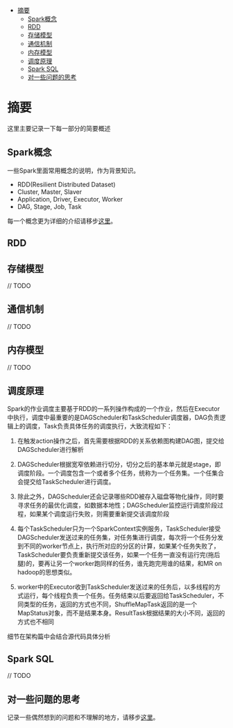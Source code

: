 <!-- TOC -->

- [摘要](#摘要)
    - [Spark概念](#spark概念)
    - [RDD](#rdd)
    - [存储模型](#存储模型)
    - [通信机制](#通信机制)
    - [内存模型](#内存模型)
    - [调度原理](#调度原理)
    - [Spark SQL](#spark-sql)
    - [对一些问题的思考](#对一些问题的思考)

<!-- /TOC -->

# 摘要

这里主要记录一下每一部分的简要概述

## Spark概念

一些Spark里面常用概念的说明，作为背景知识。

* RDD(Resilient Distributed Dataset)
* Cluster, Master, Slaver
* Application, Driver, Executor, Worker
* DAG, Stage, Job, Task

每一个概念更为详细的介绍请移步[这里](https://github.com/MyXOF/SparkNotes/blob/master/markdown/concept.md)。

## RDD



## 存储模型

// TODO

## 通信机制

// TODO

## 内存模型

// TODO

## 调度原理

Spark的作业调度主要基于RDD的一系列操作构成的一个作业，然后在Executor中执行，调度中最重要的是DAGScheduler和TaskScheduler调度器，DAG负责逻辑上的调度，Task负责具体任务的调度执行，大致流程如下：

1. 在触发action操作之后，首先需要根据RDD的关系依赖图构建DAG图，提交给DAGScheduler进行解析

2. DAGScheduler根据宽窄依赖进行切分，切分之后的基本单元就是stage，即调度阶段。一个调度包含一个或者多个任务，统称为一个任务集。一个任集合会提交给TaskScheduler进行调度。

3. 除此之外，DAGScheduler还会记录哪些RDD被存入磁盘等物化操作，同时要寻求任务的最优化调度，如数据本地性；DAGScheduler监控运行调度阶段过程，如果某个调度运行失败，则需要重新提交该调度阶段

4. 每个TaskScheduler只为一个SparkContext实例服务，TaskScheduler接受DAGScheduler发送过来的任务集，对任务集进行调度，每次将一个任务分发到不同的worker节点上，执行所对应的分区的计算，如果某个任务失败了，TaskScheduler要负责重新提交该任务，如果一个任务一直没有运行完(拖后腿)的，要再让另一个worker跑同样的任务，谁先跑完用谁的结果，和MR on hadoop的思想类似。

5. worker中的Executor收到TaskScheduler发送过来的任务后，以多线程的方式运行，每个线程负责一个任务。任务结束以后要返回给TaskScheduler，不同类型的任务，返回的方式也不同，ShuffleMapTask返回的是一个MapStatus对象，而不是结果本身。ResultTask根据结果的大小不同，返回的方式也不相同

细节在架构篇中会结合源代码具体分析

## Spark SQL

// TODO


## 对一些问题的思考

记录一些偶然想到的问题和不理解的地方，请移步[这里](https://github.com/MyXOF/SparkNotes/blob/master/markdown/QA.md)。

